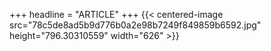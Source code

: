 +++
headline = "ARTICLE"
+++
{{< centered-image src="78c5de8ad5b9d776b0a2e98b7249f849859b6592.jpg" height="796.30310559" width="626" >}}
